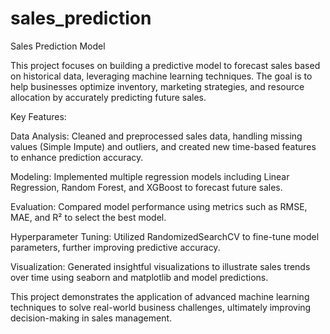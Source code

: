 # sales_prediction

Sales Prediction Model

This project focuses on building a predictive model to forecast sales based on historical data, leveraging machine learning techniques. The goal is to help businesses optimize inventory, marketing strategies, and resource allocation by accurately predicting future sales.

Key Features:

Data Analysis: Cleaned and preprocessed sales data, handling missing values (Simple Impute) and outliers, and created new time-based features to enhance prediction accuracy.

Modeling: Implemented multiple regression models including Linear Regression, Random Forest, and XGBoost to forecast future sales.

Evaluation: Compared model performance using metrics such as RMSE, MAE, and R² to select the best model.

Hyperparameter Tuning: Utilized RandomizedSearchCV to fine-tune model parameters, further improving predictive accuracy.

Visualization: Generated insightful visualizations to illustrate sales trends over time using seaborn and matplotlib and model predictions.

This project demonstrates the application of advanced machine learning techniques to solve real-world business challenges, ultimately improving decision-making in sales management.








